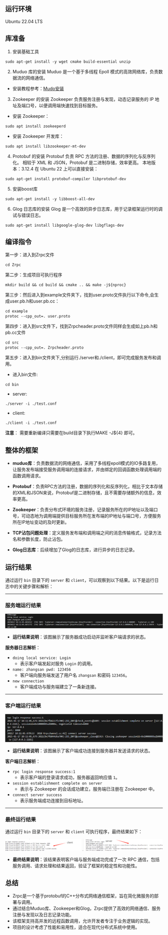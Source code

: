 
## 运行环境

Ubuntu 22.04 LTS

## 库准备
1. 安装基础工具
```shell
sudo apt-get install -y wget cmake build-essential unzip
```

2. Muduo 库的安装
Muduo 是一个基于多线程 Epoll 模式的高效网络库，负责数据流的网络通信。

- 安装教程参考：[Mudo安装](https://blog.csdn.net/QIANGWEIYUAN/article/details/89023980)

3. Zookeeper 的安装
Zookeeper 负责服务注册与发现，动态记录服务的 IP 地址及端口号，以便调用端快速找到目标服务。

* 安装 Zookeeper：
```shell
sudo apt install zookeeperd
```
* 安装 Zookeeper 开发库：
```shell
sudo apt install libzookeeper-mt-dev
```
4. Protobuf 的安装
Protobuf 负责 RPC 方法的注册、数据的序列化与反序列化。
相较于 XML 和 JSON，Protobuf 是二进制存储，效率更高。
本地版本：3.12.4
在 Ubuntu 22 上可以直接安装：
```shell
sudo apt-get install protobuf-compiler libprotobuf-dev
```

5. 安装boost库
```shell
sudo apt-get install -y libboost-all-dev
```

6. Glog 日志库的安装
Glog 是一个高效的异步日志库，用于记录框架运行时的调试与错误日志。
```shell
sudo apt-get install libgoogle-glog-dev libgflags-dev
```

## 编译指令

第一步：进入到Zrpc文件
```shell
cd Zrpc
```

第二步：生成项目可执行程序
```shell
mkdir build && cd build && cmake .. && make -j${nproc} 
```

第三步：然后进入到example文件夹下，找到user.proto文件执行以下命令,会生成user.pb.h和user.pb.cc：
```shell
cd example
protoc --cpp_out=. user.proto
```

第四步：进入到src文件下，找到Zrpcheader.proto文件同样会生成如上pb.h和pb.cc文件
```shell
cd src
protoc --cpp_out=. Zrpcheader.proto
```

第五步：进入到bin文件夹下,分别运行./server和./client，即可完成服务发布和调用。

- 进入bin文件:
```shell
cd bin
```
- server:
```shell
./server -i ./test.conf
```

- client:
```shell
./client -i ./test.conf
```

**注意**： 需要重新编译只需要在build目录下执行MAKE -J${4} 即可。


## 整体的框架

- **muduo库**：负责数据流的网络通信，采用了多线程epoll模式的IO多路复用，让服务发布端接受服务调用端的连接请求，并由绑定的回调函数处理调用端的函数调用请求。

- **Protobuf**：负责RPC方法的注册，数据的序列化和反序列化，相比于文本存储的XML和JSON来说，Protobuf是二进制存储，且不需要存储额外的信息，效率更高。

- **Zookeeper**：负责分布式环境的服务注册，记录服务所在的IP地址以及端口号，可动态地为调用端提供目标服务所在发布端的IP地址与端口号，方便服务所在IP地址变动的及时更新。

- **TCP沾包问题处理**：定义服务发布端和调用端之间的消息传输格式，记录方法名和参数长度，防止沾包。

- **Glog日志库**：后续增加了Glog的日志库，进行异步的日志记录。



## 运行结果

通过运行 `bin` 目录下的 `server` 和 `client`，可以观察到以下结果。以下是运行日志中的关键步骤和解析：

---

### 服务端运行结果

![服务端运行结果](./img/server.png)

- **运行结果说明**：该图展示了服务器成功启动并监听客户端请求的状态。

**服务器日志解析**：
- `doing local service: Login`  
  - 表示客户端发起对服务 `Login` 的调用。
- `name: zhangsan pwd: 123456`  
  - 客户端向服务端发送了用户名 `zhangsan` 和密码 `123456`。
- `new connection`  
  - 客户端成功与服务端建立了一条新连接。

---

### 客户端运行结果

![客户端运行结果](./img/client.png)

- **运行结果说明**：该图展示了客户端成功连接到服务器并发送请求的状态。

**客户端日志解析**：

- `rpc login response success:1`  
  - 表示客户端的登录请求成功，服务器返回响应值 `1`。
- `session establishment complete on server`  
  - 表示与 Zookeeper 的会话成功建立，服务端已注册在 Zookeeper 中。
- `connect server success`  
  - 表示服务端成功连接到目标地址。
---

### 最终运行结果

通过运行 `bin` 目录下的 `server` 和 `client` 可执行程序，最终结果如下：

![最终结果](./img/微信图片_20250108190746.png)

- **最终结果说明**：该结果表明客户端与服务端成功完成了一次 RPC 通信，包括服务调用、请求处理和结果返回，验证了框架的稳定性和功能性。


## 总结
- Zrpc是一个基于protobuf的C++分布式网络通信框架，旨在简化微服务的部署与调用。
- 通过结合Muduo库、Zookeeper和Glog，Zrpc提供了高效的网络通信、服务注册与发现以及日志记录功能。
- 该框架支持高并发的远程函数调用，允许开发者专注于业务逻辑的实现。
- 项目的设计考虑了性能和易用性，适合在现代分布式系统中使用。


